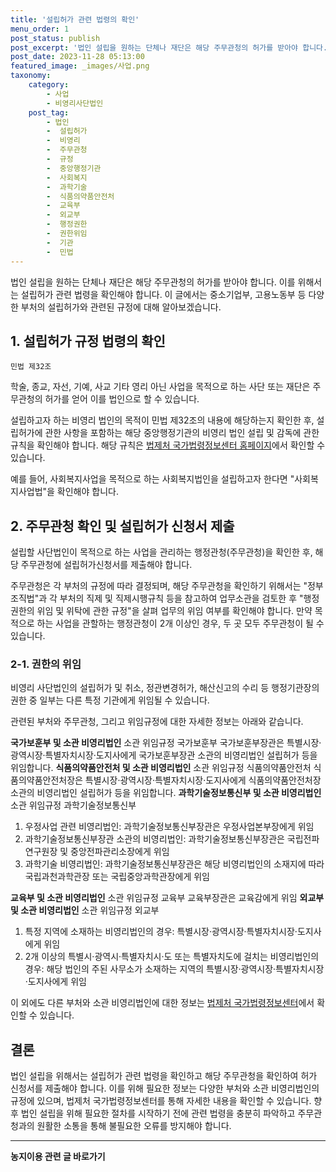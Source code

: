 ```yaml
---
title: '설립허가 관련 법령의 확인'
menu_order: 1
post_status: publish
post_excerpt: '법인 설립을 원하는 단체나 재단은 해당 주무관청의 허가를 받아야 합니다. 이를 위해서는 설립허가 관련 법령을 확인해야 합니다. 이 글에서는 중소기업부, 고용노동부 등 다양한 부처의 설립허가와 관련된 규정에 대해 알아보겠습니다.'
post_date: 2023-11-28 05:13:00
featured_image: _images/사업.png
taxonomy:
    category:
        - 사업
        - 비영리사단법인
    post_tag:
        - 법인
        -  설립허가
        -  비영리
        -  주무관청
        -  규정
        -  중앙행정기관
        -  사회복지
        -  과학기술
        -  식품의약품안전처
        -  교육부
        -  외교부
        -  행정권한
        -  권한위임
        -  기관
        -  민법
---
```



법인 설립을 원하는 단체나 재단은 해당 주무관청의 허가를 받아야 합니다. 이를 위해서는 설립허가 관련 법령을 확인해야 합니다. 이 글에서는 중소기업부, 고용노동부 등 다양한 부처의 설립허가와 관련된 규정에 대해 알아보겠습니다.

## 1. 설립허가 규정 법령의 확인

```
민법 제32조
```

학술, 종교, 자선, 기예, 사교 기타 영리 아닌 사업을 목적으로 하는 사단 또는 재단은 주무관청의 허가를 얻어 이를 법인으로 할 수 있습니다.

설립하고자 하는 비영리 법인의 목적이 민법 제32조의 내용에 해당하는지 확인한 후, 설립허가에 관한 사항을 포함하는 해당 중앙행정기관의 비영리 법인 설립 및 감독에 관한 규칙을 확인해야 합니다. 해당 규칙은 [법제처 국가법령정보센터 홈페이지](www.law.go.kr)에서 확인할 수 있습니다.

예를 들어, 사회복지사업을 목적으로 하는 사회복지법인을 설립하고자 한다면 "사회복지사업법"을 확인해야 합니다.

## 2. 주무관청 확인 및 설립허가 신청서 제출

설립할 사단법인이 목적으로 하는 사업을 관리하는 행정관청(주무관청)을 확인한 후, 해당 주무관청에 설립허가신청서를 제출해야 합니다.

주무관청은 각 부처의 규정에 따라 결정되며, 해당 주무관청을 확인하기 위해서는 "정부조직법"과 각 부처의 직제 및 직제시행규칙 등을 참고하여 업무소관을 검토한 후 "행정권한의 위임 및 위탁에 관한 규정"을 살펴 업무의 위임 여부를 확인해야 합니다. 만약 목적으로 하는 사업을 관할하는 행정관청이 2개 이상인 경우, 두 곳 모두 주무관청이 될 수 있습니다.

### 2-1. 권한의 위임

비영리 사단법인의 설립허가 및 취소, 정관변경허가, 해산신고의 수리 등 행정기관장의 권한 중 일부는 다른 특정 기관에게 위임될 수 있습니다.

관련된 부처와 주무관청, 그리고 위임규정에 대한 자세한 정보는 아래와 같습니다.

**국가보훈부 및 소관 비영리법인**
	<thead>
		<tr>
			<th>소관</th>
			<th>위임규정</th>
		</tr>
	</thead>
	<tbody>
		<tr>
			<td>국가보훈부</td>
			<td>국가보훈부장관은 특별시장·광역시장·특별자치시장·도지사에게 국가보훈부장관 소관의 비영리법인 설립허가 등을 위임합니다.</td>
		</tr>
	</tbody>
**식품의약품안전처 및 소관 비영리법인**
	<thead>
		<tr>
			<th>소관</th>
			<th>위임규정</th>
		</tr>
	</thead>
	<tbody>
		<tr>
			<td>식품의약품안전처</td>
			<td>식품의약품안전처장은 특별시장·광역시장·특별자치시장·도지사에게 식품의약품안전처장 소관의 비영리법인 설립허가 등을 위임합니다.</td>
		</tr>
	</tbody>
**과학기술정보통신부 및 소관 비영리법인**
	<thead>
		<tr>
			<th>소관</th>
			<th>위임규정</th>
		</tr>
	</thead>
	<tbody>
		<tr>
			<td>과학기술정보통신부</td>
			<td>
				<ol>
					<li>우정사업 관련 비영리법인: 과학기술정보통신부장관은 우정사업본부장에게 위임</li>
					<li>과학기술정보통신부장관 소관의 비영리법인: 과학기술정보통신부장관은 국립전파연구원장 및 중앙전파관리소장에게 위임</li>
					<li>과학기술 비영리법인: 과학기술정보통신부장관은 해당 비영리법인의 소재지에 따라 국립과천과학관장 또는 국립중앙과학관장에게 위임</li>
				</ol>
			</td>
		</tr>
	</tbody>
**교육부 및 소관 비영리법인**
	<thead>
		<tr>
			<th>소관</th>
			<th>위임규정</th>
		</tr>
	</thead>
	<tbody>
		<tr>
			<td>교육부</td>
			<td>교육부장관은 교육감에게 위임</td>
		</tr>
	</tbody>
**외교부 및 소관 비영리법인**
	<thead>
		<tr>
			<th>소관</th>
			<th>위임규정</th>
		</tr>
	</thead>
	<tbody>
		<tr>
			<td>외교부</td>
			<td>
				<ol>
					<li>특정 지역에 소재하는 비영리법인의 경우: 특별시장·광역시장·특별자치시장·도지사에게 위임</li>
					<li>2개 이상의 특별시·광역시·특별자치시·도 또는 특별자치도에 걸치는 비영리법인의 경우: 해당 법인의 주된 사무소가 소재하는 지역의 특별시장·광역시장·특별자치시장·도지사에게 위임</li>
				</ol>
			</td>
		</tr>
	</tbody>
이 외에도 다른 부처와 소관 비영리법인에 대한 정보는 [법제처 국가법령정보센터](www.law.go.kr)에서 확인할 수 있습니다.

## 결론

법인 설립을 위해서는 설립허가 관련 법령을 확인하고 해당 주무관청을 확인하여 허가 신청서를 제출해야 합니다. 이를 위해 필요한 정보는 다양한 부처와 소관 비영리법인의 규정에 있으며, 법제처 국가법령정보센터를 통해 자세한 내용을 확인할 수 있습니다. 향후 법인 설립을 위해 필요한 절차를 시작하기 전에 관련 법령을 충분히 파악하고 주무관청과의 원활한 소통을 통해 불필요한 오류를 방지해야 합니다.
<!-- wp:separator -->
<hr class="wp-block-separator has-alpha-channel-opacity"/>
<!-- /wp:separator -->

<!-- wp:group {"backgroundColor":"base","layout":{"type":"constrained"}} -->
<div class="wp-block-group has-base-background-color has-background"><!-- wp:paragraph {"align":"center","fontSize":"medium"} -->
<p class="has-text-align-center has-large-font-size"><strong>농지이용 관련 글 바로가기</strong></p>
<!-- /wp:paragraph -->


<!-- wp:latest-posts
{"categories":[{"id":23537,"count":19,"description":"","link":"https://uknowlaw.com/category/%eb%86%8d%ec%a7%80%ec%9d%b4%ec%9a%a9/","name":"농지이용","slug":"농지이용","taxonomy":"category","parent":0,"meta":[],"_links":{"self":[{"href":"https://uknowlaw.com/wp-json/wp/v2/categories/23537"}],"collection":[{"href":"https://uknowlaw.com/wp-json/wp/v2/categories"}],"about":[{"href":"https://uknowlaw.com/wp-json/wp/v2/taxonomies/category"}],"wp:post_type":[{"href":"https://uknowlaw.com/wp-json/wp/v2/posts?categories=23537"}],"curies":[{"name":"wp","href":"https://api.w.org/{rel}","templated":true}]}}],"postsToShow":100,"excerptLength":28,"postLayout":"grid","columns":2,"featuredImageAlign":"left","featuredImageSizeSlug":"large","fontSize":"small"} /--></div>
<!-- /wp:group -->